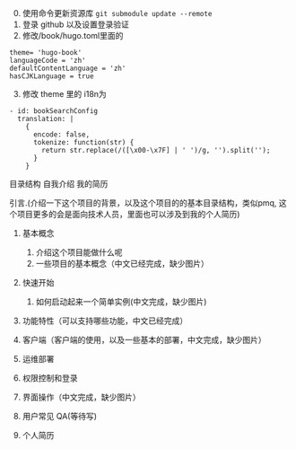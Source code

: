 0. 使用命令更新资源库
   `git submodule update --remote`
1. 登录 github 以及设置登录验证
2. 修改/book/hugo.toml里面的

```
theme= 'hugo-book'
languageCode = 'zh'
defaultContentLanguage = 'zh'
hasCJKLanguage = true
```

3. 修改 theme 里的 i18n为

```
- id: bookSearchConfig
  translation: |
    {
      encode: false,
      tokenize: function(str) {
        return str.replace(/([\x00-\x7F] | ' ')/g, '').split('');
      }
    }
```

目录结构
自我介绍
我的简历

引言.(介绍一下这个项目的背景，以及这个项目的的基本目录结构，类似pmq, 这个项目更多的会是面向技术人员，里面也可以涉及到我的个人简历)

1. 基本概念

   1. 介绍这个项目能做什么呢
   2. 一些项目的基本概念（中文已经完成，缺少图片）
2. 快速开始

   1. 如何启动起来一个简单实例(中文完成，缺少图片)
3. 功能特性（可以支持哪些功能，中文已经完成）
4. 客户端（客户端的使用，以及一些基本的部署，中文完成，缺少图片）
5. 运维部署
6. 权限控制和登录
7. 界面操作（中文完成，缺少图片）
8. 用户常见 QA(等待写)
9. 个人简历
